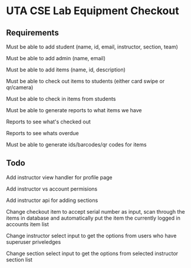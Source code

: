 # UTA CSE Lab Equipment Checkout

## Requirements

Must be able to add student (name, id, email, instructor, section, team)

Must be able to add admin (name, email)

Must be able to add items (name, id, description)

Must be able to check out items to students (either card swipe or qr/camera)

Must be able to check in items from students

Must be able to generate reports to what items we have

Reports to see what's checked out

Reports to see whats overdue

Must be able to generate ids/barcodes/qr codes for items

## Todo

Add instructor view handler for profile page

Add instructor vs account permisions

Add instructor api for adding sections

Change checkout item to accept serial number as input, scan through the items in database and automatically put the item the currently logged in accounts item list

Change instructor select input to get the options from users who have superuser priveledges

Change section select input to get the options from selected instructor section list
